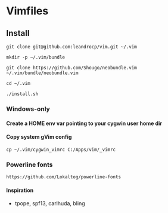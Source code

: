 # Vimfiles

## Install

    git clone git@github.com:leandrocp/vim.git ~/.vim

    mkdir -p ~/.vim/bundle
    
    git clone https://github.com/Shougo/neobundle.vim ~/.vim/bundle/neobundle.vim

    cd ~/.vim
    
    ./install.sh

### Windows-only

#### Create a HOME env var pointing to your cygwin user home dir

#### Copy system gVim config

    cp ~/.vim/cygwin_vimrc C:/Apps/vim/_vimrc

### Powerline fonts

    https://github.com/Lokaltog/powerline-fonts

#### Inspiration

* tpope, spf13, carlhuda, bling
